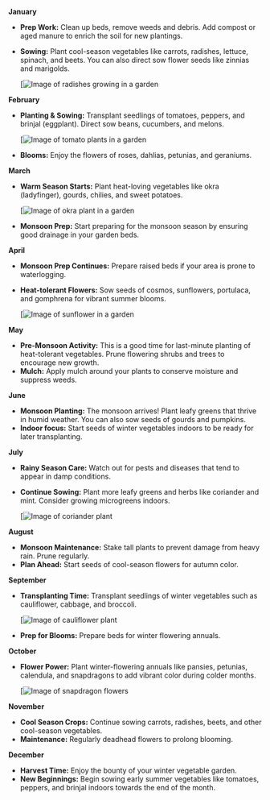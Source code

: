 **January**

- **Prep Work:** Clean up beds, remove weeds and debris. Add compost or aged manure to enrich the soil for new plantings.
- **Sowing:** Plant cool-season vegetables like carrots, radishes, lettuce, spinach, and beets. You can also direct sow flower seeds like zinnias and marigolds.
    
    [![Image of radishes growing in a garden](https://encrypted-tbn2.gstatic.com/images?q=tbn:ANd9GcSJPlx1w-hiF1IRpIGboj8U4dQ8UU4DdLZosC5hkZByqkKihSK9eX-VLLZxarsy)
    

**February**

- **Planting & Sowing:** Transplant seedlings of tomatoes, peppers, and brinjal (eggplant). Direct sow beans, cucumbers, and melons.
    
    [![Image of tomato plants in a garden](https://encrypted-tbn0.gstatic.com/images?q=tbn:ANd9GcT24nhP2p1LqFTLeh5D76qnsKT2AVLel2OdCNtExy2tBqJJ-OyqztNpIi3ttqK2)
    
- **Blooms:** Enjoy the flowers of roses, dahlias, petunias, and geraniums.

**March**

- **Warm Season Starts:** Plant heat-loving vegetables like okra (ladyfinger), gourds, chilies, and sweet potatoes.
    
    [![Image of okra plant in a garden](https://encrypted-tbn3.gstatic.com/images?q=tbn:ANd9GcSPjH9WyrF8TlBFpHs99bjTqxpDcbXbIIzYsWPPyJZdXvQXff-YPadlszoA_3EK)
    
- **Monsoon Prep:** Start preparing for the monsoon season by ensuring good drainage in your garden beds.

**April**

- **Monsoon Prep Continues:** Prepare raised beds if your area is prone to waterlogging.
- **Heat-tolerant Flowers:** Sow seeds of cosmos, sunflowers, portulaca, and gomphrena for vibrant summer blooms.
    
    [![Image of sunflower in a garden](https://encrypted-tbn1.gstatic.com/images?q=tbn:ANd9GcTHvH2w4hz-NnbMreIqvkOEYqcZfZUsVev53UrDPD_dNc08saMYu7M8rsQXFHcx)
    

**May**

- **Pre-Monsoon Activity:** This is a good time for last-minute planting of heat-tolerant vegetables. Prune flowering shrubs and trees to encourage new growth.
- **Mulch:** Apply mulch around your plants to conserve moisture and suppress weeds.

**June**

- **Monsoon Planting:** The monsoon arrives! Plant leafy greens that thrive in humid weather. You can also sow seeds of gourds and pumpkins.
- **Indoor focus:** Start seeds of winter vegetables indoors to be ready for later transplanting.

**July**

- **Rainy Season Care:** Watch out for pests and diseases that tend to appear in damp conditions.
- **Continue Sowing:** Plant more leafy greens and herbs like coriander and mint. Consider growing microgreens indoors.
    
    [![Image of coriander plant](https://encrypted-tbn2.gstatic.com/images?q=tbn:ANd9GcQXuspC2J-nT44ZAoXmaggE8ykmTtlmiLpkCf1R4iGZMUka4C5R671doGgNGnXm)    

**August**

- **Monsoon Maintenance:** Stake tall plants to prevent damage from heavy rain. Prune regularly.
- **Plan Ahead:** Start seeds of cool-season flowers for autumn color.

**September**

- **Transplanting Time:** Transplant seedlings of winter vegetables such as cauliflower, cabbage, and broccoli.
    
    [![Image of cauliflower plant](https://encrypted-tbn3.gstatic.com/images?q=tbn:ANd9GcTci5zaX1jfRQyNy29iuQubFfFQQ5-dI7HoiZexwg9YxtRg5YOE2f9dHVqmkf8B)
    
- **Prep for Blooms:** Prepare beds for winter flowering annuals.

**October**

- **Flower Power:** Plant winter-flowering annuals like pansies, petunias, calendula, and snapdragons to add vibrant color during colder months.
    
    [![Image of snapdragon flowers](https://encrypted-tbn3.gstatic.com/images?q=tbn:ANd9GcRNZa4eOi5UDSeG4-dL6e1bulAWPMKPh3LgPNf7cSw5GXEF-Vp_LUlCWJ8Q7js0)
    

**November**

- **Cool Season Crops:** Continue sowing carrots, radishes, beets, and other cool-season vegetables.
- **Maintenance:** Regularly deadhead flowers to prolong blooming.

**December**

- **Harvest Time:** Enjoy the bounty of your winter vegetable garden.
- **New Beginnings:** Begin sowing early summer vegetables like tomatoes, peppers, and brinjal indoors towards the end of the month.